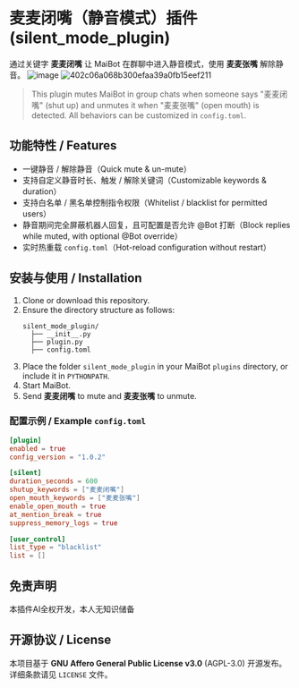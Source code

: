 # 麦麦闭嘴（静音模式）插件 (silent_mode_plugin)

通过关键字 **麦麦闭嘴** 让 MaiBot 在群聊中进入静音模式，使用 **麦麦张嘴** 解除静音。
![image](https://github.com/user-attachments/assets/ca95d421-0013-4f96-a70f-4b9727be410f)
![402c06a068b300efaa39a0fb15eef211](https://github.com/user-attachments/assets/2c04d6ff-b8f6-433b-a311-0c26c16a0196)

> This plugin mutes MaiBot in group chats when someone says "麦麦闭嘴" (shut up) and unmutes it when "麦麦张嘴" (open mouth) is detected. All behaviors can be customized in `config.toml`.

## 功能特性 / Features

- 一键静音 / 解除静音（Quick mute & un-mute）
- 支持自定义静音时长、触发 / 解除关键词（Customizable keywords & duration）
- 支持白名单 / 黑名单控制指令权限（Whitelist / blacklist for permitted users）
- 静音期间完全屏蔽机器人回复，且可配置是否允许 @Bot 打断（Block replies while muted, with optional @Bot override）
- 实时热重载 `config.toml`（Hot-reload configuration without restart）

## 安装与使用 / Installation

1. Clone or download this repository.
2. Ensure the directory structure as follows:
   ```
   silent_mode_plugin/
     ├── __init__.py
     ├── plugin.py
     ├── config.toml
   
   ```
3. Place the folder `silent_mode_plugin` in your MaiBot `plugins` directory, or include it in `PYTHONPATH`.
4. Start MaiBot.
5. Send **麦麦闭嘴** to mute and **麦麦张嘴** to unmute.

### 配置示例 / Example `config.toml`

```toml
[plugin]
enabled = true
config_version = "1.0.2"

[silent]
duration_seconds = 600
shutup_keywords = ["麦麦闭嘴"]
open_mouth_keywords = ["麦麦张嘴"]
enable_open_mouth = true
at_mention_break = true
suppress_memory_logs = true

[user_control]
list_type = "blacklist"
list = []
```

## 免责声明

本插件AI全权开发，本人无知识储备

## 开源协议 / License

本项目基于 **GNU Affero General Public License v3.0** (AGPL-3.0) 开源发布。详细条款请见 `LICENSE` 文件。 
